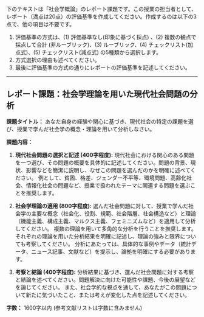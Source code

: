 下のテキストは「社会学概論」のレポート課題です。この授業の担当者として、レポート（満点は20点）の評価基準を作成してください。作成するのは以下の3点で、他の項目は不要です。

1. 評価基準の方式は、(1) 評価基準なし(印象に基づく採点) 、(2) 複数の観点で採点して合計  (非ルーブリック)、(3) ルーブリック、(4) チェックリスト(加点式)、(5) チェックリスト(減点式) の5種類から選択します。
2. 方式選択の理由も述べてください。
3. 最後に評価基準の方式の通りにレポートの評価基準を記述してください。

---------------------------------------
## レポート課題：社会学理論を用いた現代社会問題の分析

**課題タイトル：** あなた自身の経験や関心に基づき、現代社会の特定の課題を選び、授業で学んだ社会学の概念・理論を用いて分析しなさい。

**課題内容：**

1. **現代社会問題の選択と記述 (400字程度):**  現代社会における関心のある問題を一つ選び、その問題の概要を具体的に記述してください。問題の背景、現状、影響などを簡潔に説明し、なぜこの問題を選んだのかを明確に述べてください。  例として、貧困、格差、ジェンダー不平等、環境問題、高齢化社会、情報化社会の問題など、授業で扱われたテーマに関連する問題を選ぶことを推奨します。

2. **社会学理論の適用 (800字程度):** 選んだ社会問題に対して、授業で学んだ社会学の主要な概念（社会化、役割、規範、社会階層、社会構造など）と理論（機能主義、構成主義、マルクス主義、フェミニズムなど）を適用して分析してください。  複数の理論を用いて多角的な分析を行うことを推奨します。それぞれの理論を用いた分析結果を明確に記述し、理論の強みと限界についても考察してください。  分析にあたっては、具体的な事例やデータ（統計データ、ニュース記事、文献など）を提示し、論拠を明確にする必要があります。

3. **考察と結論 (400字程度):**  分析結果に基づき、選んだ社会問題に対する考察と結論を述べてください。問題解決に向けた可能性や課題、今後の展望などを論じてください。  また、社会学的な視点を通して、あなたがこの問題について新たに気づいたこと、または考えが変化した点を記述してください。


**字数：** 1600字以内 (参考文献リストは字数に含みません)
